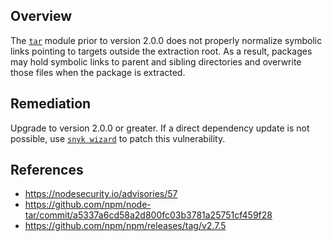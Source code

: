 ## Overview
The [`tar`](https://www.npmjs.com/package/tar) module prior to version 2.0.0 does not properly normalize symbolic links pointing to targets outside the extraction root. As a result, packages may hold symbolic links to parent and sibling directories and overwrite those files when the package is extracted.

## Remediation
Upgrade to version 2.0.0 or greater. 
If a direct dependency update is not possible, use [`snyk wizard`](https://snyk.io/documentation/#wizard) to patch this vulnerability.

## References
- https://nodesecurity.io/advisories/57
- https://github.com/npm/node-tar/commit/a5337a6cd58a2d800fc03b3781a25751cf459f28
- https://github.com/npm/npm/releases/tag/v2.7.5
